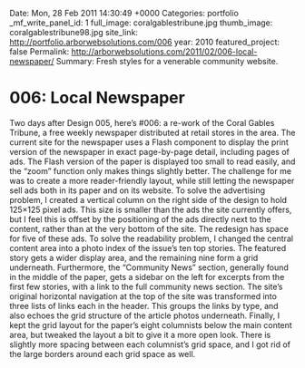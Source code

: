 Date: Mon, 28 Feb 2011 14:30:49 +0000
Categories: portfolio
_mf_write_panel_id: 1
full_image: coralgablestribune.jpg
thumb_image: coralgablestribune98.jpg
site_link: http://portfolio.arborwebsolutions.com/006
year: 2010
featured_project: false
Permalink: http://arborwebsolutions.com/2011/02/006-local-newspaper/
Summary: Fresh styles for a venerable community website.

# 006: Local Newspaper

Two days after Design 005, here’s \#006: a re-work of the Coral Gables
Tribune, a free weekly newspaper distributed at retail stores in the
area. The current site for the newspaper uses a Flash component to
display the print version of the newspaper in exact page-by-page detail,
including pages of ads. The Flash version of the paper is displayed too
small to read easily, and the “zoom” function only makes things slightly
better. The challenge for me was to create a more reader-friendly
layout, while still letting the newspaper sell ads both in its paper and
on its website. To solve the advertising problem, I created a vertical
column on the right side of the design to hold 125×125 pixel ads. This
size is smaller than the ads the site currently offers, but I feel this
is offset by the positioning of the ads directly next to the content,
rather than at the very bottom of the site. The redesign has space for
five of these ads. To solve the readability problem, I changed the
central content area into a photo index of the issue’s ten top stories.
The featured story gets a wider display area, and the remaining nine
form a grid underneath. Furthermore, the “Community News” section,
generally found in the middle of the paper, gets a sidebar on the left
for excerpts from the first few stories, with a link to the full
community news section. The site’s original horizontal navigation at the
top of the site was transformed into three lists of links each in the
header. This groups the links by type, and also echoes the grid
structure of the article photos underneath. Finally, I kept the grid
layout for the paper’s eight columnists below the main content area, but
tweaked the layout a bit to give it a more open look. There is slightly
more spacing between each columnist’s grid space, and I got rid of the
large borders around each grid space as well.
